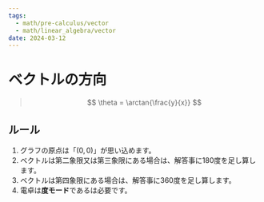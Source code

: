 ```yaml
---
tags:
  - math/pre-calculus/vector
  - math/linear_algebra/vector
date: 2024-03-12
---
```


# ベクトルの方向

> $$
> 	\theta = \arctan{\frac{y}{x}}
> $$

## ルール
1. グラフの原点は「$(0,0)$」が思い込めます。
2. ベクトルは第二象限又は第三象限にある場合は、解答事に180度を足し算します。
3. ベクトルは第四象限にある場合は、解答事に360度を足し算します。
4. 電卓は**度モード**であるは必要です。